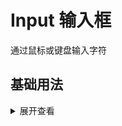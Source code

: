 # Input 输入框

通过鼠标或键盘输入字符
## 基础用法


 <div>
    <CInput />
 </div>

<details>
<summary>展开查看</summary>

```vue
<template>
 <div>
    <CInput />
 </div>
</template>
```
</details>

